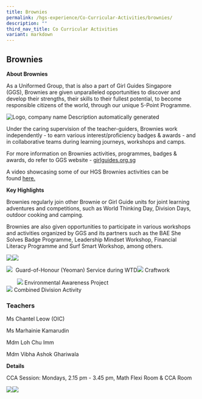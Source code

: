 ```yaml
---
title: Brownies
permalink: /hgs-experience/Co-Curricular-Activities/brownies/
description: ""
third_nav_title: Co Curricular Activities
variant: markdown
---
```

## Brownies

  

**About Brownies**

As a Uniformed Group, that is also a part of Girl Guides Singapore (GGS), Brownies are given unparalleled opportunities to discover and develop their strengths, their skills to their fullest potential, to become responsible citizens of the world, through our unique 5-Point Programme.

  

![Logo, company name
Description automatically generated](https://lh5.googleusercontent.com/_ArIGj1ZGzJpPmWey7P5UBEIBvuWQmOY0YaSKv6OAe6igIlXdJVd6-WV7oBV9IzmkWAI0EvnTErrqHmS4RvuDDBuU9JKJYdn0C1G5VZgcVHL2KLSNUj0MT57ydWCKC2MUORWwnKrrNy2xEAdWb61OQ)

Under the caring supervision of the teacher-guiders, Brownies work independently - to earn various interest/proficiency badges & awards - and in collaborative teams during learning journeys, workshops and camps.

For more information on Brownies activities, programmes, badges & awards, do refer to GGS website - [girlguides.org.sg](https://girlguides.org.sg/)

  

A video showcasing some of our HGS Brownies activities can be found [here.](https://drive.google.com/file/d/1SyapfAb3FJhmvVX3RWyE7BBAxjMg6I1P/view?usp=sharing)

 **Key Highlights**

Brownies regularly join other Brownie or Girl Guide units for joint learning adventures and competitions, such as World Thinking Day, Division Days, outdoor cooking and camping.

Brownies are also given opportunities to participate in various workshops and activities organized by GGS and its partners such as the BAE She Solves Badge Programme, Leadership Mindset Workshop, Financial Literacy Programme and Surf Smart Workshop, among others.

  
![](https://lh6.googleusercontent.com/Fzpv2GJala2_2c_XCdvQWU3b9qG3ITFAsQ4UdqCY6mIQKnTcDnrZ1nQdKCY1__OWV8W4-tOST7yqaU9QeyS9rtuBP9DPwNHnB2oGfaziees_14VHEXyMJ6RC9i3BViKk1ub7iiM2N1Jz)![](https://lh5.googleusercontent.com/Tw2FnxfHt1iB_Uujj0GBogfzuFQakm5jnjyZ9lxWeJDD_AZEVHtG4B6pkM8Ri3J0gxkEkQQosFx5iXnRL3mkimwlSx7zvderDrV59tHEj15X9cY-pf59NgyOfxPIXmUdfOg_vm2iPKL5)

![](https://lh6.googleusercontent.com/8rcUeK8dSZbpISp6YRQ1xuHq_P3_8mRH75FqP9xu94W_bIeRGLE81HT2JJVFzZD7boITbaVtDK22rTTWNBy4OWFn_9WP-j7J3B_mR7r7aEdfw01cn40q4UOwidMM1BDr_CS091x4WOVT)
 Guard-of-Honour (Yeoman) Service during WTD![](https://lh6.googleusercontent.com/7rSyu6mbq8HggvYar3PmSL9XJxNPeV_3SJhP2t9DmyHcn524QzO_LQteOf7jrjdU_nHhsd_GO-UQxR8KRC7G1OU9MXR9NqV2LCpkCcdiHXhpm8sqhZasb2UjfRuRSN8yYGc2DDJrzker)
 Craftwork 

       ![](https://lh3.googleusercontent.com/dgo8ZWALba1tOf9A_p7YmZJPR1hzJ9FDHJ5_Q8nsIxiz_zc2NlthFHxhERaAZyIzLOIsyiG9yaIpah2_oAqdqQKoI1yIANT1sOYG_iIpcyiwMQt9uu3ysdIK8oCfG2ks6q-8cHQs8zrx)
Environmental Awareness Project			 
![](https://lh4.googleusercontent.com/0YibR7GZpo4f6TFnm4hn0rSW0jfYpZBEFOTQQ8PfW7BRsDDwnfUpNRreWwqYF9RfgkV-b6e8AOtiBI5njqtKsWZp27Ob51Opo7A-8poJjZnpfL1_IVxBHl6Hk8L0qtznPidXyZuGCH_D)
Combined Division Activity

  

### Teachers

Ms Chantel Leow (OIC)  

Ms Marhainie Kamarudin

Mdm Loh Chu Imm  

Mdm Vibha Ashok Ghariwala

**Details**

CCA Session: Mondays, 2.15 pm - 3.45 pm, Math Flexi Room & CCA Room

![](https://lh5.googleusercontent.com/Tw2FnxfHt1iB_Uujj0GBogfzuFQakm5jnjyZ9lxWeJDD_AZEVHtG4B6pkM8Ri3J0gxkEkQQosFx5iXnRL3mkimwlSx7zvderDrV59tHEj15X9cY-pf59NgyOfxPIXmUdfOg_vm2iPKL5)![](https://lh6.googleusercontent.com/8rcUeK8dSZbpISp6YRQ1xuHq_P3_8mRH75FqP9xu94W_bIeRGLE81HT2JJVFzZD7boITbaVtDK22rTTWNBy4OWFn_9WP-j7J3B_mR7r7aEdfw01cn40q4UOwidMM1BDr_CS091x4WOVT)